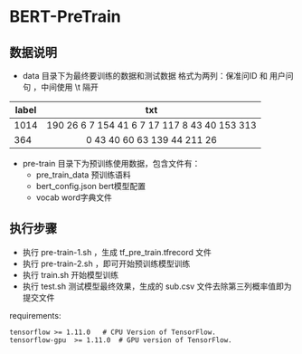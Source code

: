 # BERT-PreTrain

## 数据说明
- data 目录下为最终要训练的数据和测试数据
格式为两列：保准问ID 和 用户问句 ，中间使用 \t 隔开

label      | txt 
---------- | :-------------:
1014       | 190 26 6 7 154 41 6 7 17 117 8 43 40 153 313
364        | 0 43 40 60 63 139 44 211 26

- pre-train 目录下为预训练使用数据，包含文件有：
  - pre_train_data        预训练语料
  - bert_config.json      bert模型配置
  - vocab                 word字典文件

## 执行步骤
- 执行 pre-train-1.sh ，生成 tf_pre_train.tfrecord 文件
- 执行 pre-train-2.sh ，即可开始预训练模型训练
- 执行 train.sh 开始模型训练
- 执行 test.sh 测试模型最终效果，生成的 sub.csv 文件去除第三列概率值即为提交文件

requirements:
```
tensorflow >= 1.11.0   # CPU Version of TensorFlow.
tensorflow-gpu  >= 1.11.0  # GPU version of TensorFlow.
```
